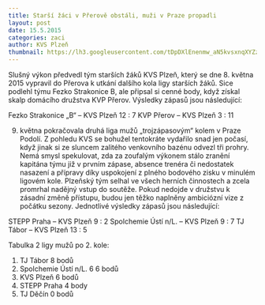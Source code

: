 ```yaml
---
title: Starší žáci v Přerově obstáli, muži v Praze propadli
layout: post
date: 15.5.2015 
categories: zaci
author: KVS Plzeň
thumbnail: https://lh3.googleusercontent.com/tDpDXlEnenmw_aN5kvsxnqXYZz1eknMOmp5jVr7Nzil2uIBDx534o-q6AB_1YL5ldRrrVM7X8nSCEMsYTbmfkO-ORU5NNHaNyiG-4JliuRerLB8Ho8eDE0JywWwjnHmc6YhjRW-Ru1amnAR62msht3e6Lbo24w-QHGkf7vj9mEvKn6DS7l0snHUHk3pcRvo_sUdLjRlIFFVKDi6PDzuiCxYHfe4jXdrxnfoA-29e9mLSIhVtTQr_JEkpWqDti113WBPx5rgNJ5DGg0aPIDf_5_VdvsHmaZo3VFM9eYhFZ3W2-wICltb3B0FnDeYvN3tjLym1vT5c3xRAZHAoTBLYia70Ry0xDckdramsBCJ6NGXKZuGr9_AmieUJ3gWg9uVf651UmcQsovpJJCBE9MNivEutn0oYWtmgt-GXsZ5ZWNT3hwjabO1RSm0HMw12XcIWOw7cpow13_QXeNVBY3fMgFp5kLq6kOgTT_XnQJTgW0gfRFeZ6JJfdvuDm8YpqPfeqVASf96q6PlV0DZbB000R83Egi88U7omGw-3fzrfE5I=w700-h454-no
---
```

Slušný výkon předvedl tým starších žáků KVS Plzeň, který se dne 8. května 2015 vypravil do Přerova k utkání dalšího kola ligy starších žáků. Sice podlehl týmu Fezko Strakonice B, ale připsal si cenné body, když získal skalp domácího družstva KVP Přerov. Výsledky zápasů jsou následující:

Fezko Strakonice „B“ – KVS Plzeň 12 : 7
KVP Přerov – KVS Plzeň 3 : 11

9. května pokračovala druhá liga mužů „trojzápasovým“ kolem v Praze Podolí. Z pohledu KVS se bohužel tentokráte vydařilo snad jen počasí, když jinak si ze sluncem zalitého venkovního bazénu odvezl tři prohry. Nemá smysl spekulovat, zda za zoufalým výkonem stálo zranění kapitána týmu již v prvním zápase, absence trenéra či nedostatek nasazení a přípravy díky uspokojení z plného bodového zisku v minulém ligovém kole. Plzeňský tým selhal ve všech herních činnostech a zcela promrhal nadějný vstup do soutěže. Pokud nedojde v družstvu k zásadní změně přístupu, budou jen těžko naplněny ambiciózní vize z počátku sezony. Jednotlivé výsledky zápasů jsou následující:

STEPP Praha – KVS Plzeň 9 : 2
Spolchemie Ústí n/L. – KVS Plzeň 9 : 7
TJ Tábor – KVS Plzeň 13 : 5

Tabulka 2 ligy mužů po 2. kole:
  1. TJ Tábor 8 bodů
  2. Spolchemie Ústí n/L. 6 6 bodů
  3. KVS Plzeň 6 bodů
  4. STEPP Praha 4 body
  5. TJ Děčín 0 bodů
